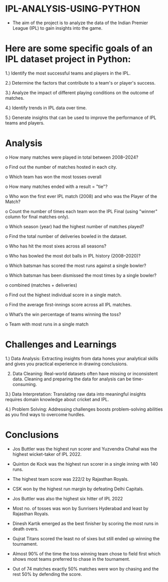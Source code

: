 # IPL-ANALYSIS-USING-PYTHON

- The aim of the project is to analyze the data of the Indian Premier League (IPL) to gain insights into the game.

# Here are some specific goals of an IPL dataset project in Python:

1.) Identify the most successful teams and players in the IPL.

2.) Determine the factors that contribute to a team's or player's success.

3.) Analyze the impact of different playing conditions on the outcome of matches.

4.) Identify trends in IPL data over time.

5.) Generate insights that can be used to improve the performance of IPL teams and players.

# Analysis

o How many matches were played in total between 2008–2024?

o Find out the number of matches hosted in each city.

o Which team has won the most tosses overall

o How many matches ended with a result = "tie"?

o Who won the first ever IPL match (2008) and who was the Player of the Match?

o Count the number of times each team won the IPL Final (using "winner" column for final matches only).

o Which season (year) had the highest number of matches played?

o Find the total number of deliveries bowled in the dataset.

o Who has hit the most sixes across all seasons?

o Who has bowled the most dot balls in IPL history (2008–2020)?

o Which batsman has scored the most runs against a single bowler?

o Which batsman has been dismissed the most times by a single bowler?

o combined (matches + deliveries)

o Find out the highest individual score in a single match.

o Find the average first-innings score across all IPL matches.

o What’s the win percentage of teams winning the toss?

o Team with most runs in a single match


# Challenges and Learnings

1.) Data Analysis: Extracting insights from data hones your analytical skills and gives you practical experience in drawing conclusions.

2) Data Cleaning: Real-world datasets often have missing or inconsistent data. Cleaning and preparing the data for analysis can be time-consuming.

3.) Data Interpretation: Translating raw data into meaningful insights requires domain knowledge about cricket and IPL.
   
4.) Problem Solving: Addressing challenges boosts problem-solving abilities as you find ways to overcome hurdles.


# Conclusions

- Jos Buttler was the highest run scorer and Yuzvendra Chahal was the highest wicket-taker of IPL 2022.

- Quinton de Kock was the highest run scorer in a single inning with 140 runs.

- The highest team score was 222/2 by Rajasthan Royals.

- CSK won by the highest run margin by defeating Delhi Capitals.

- Jos Buttler was also the highest six hitter of IPL 2022

- Most no. of tosses was won by Sunrisers Hyderabad and least by Rajasthan Royals.

- Dinesh Kartik emerged as the best finisher by scoring the most runs in death overs.

- Gujrat Titans scored the least no of sixes but still ended up winning the tournament.

- Almost 90% of the time the toss winning team chose to field first which shows most teams preferred to chase in the tournament.

- Out of 74 matches exactly 50% matches were won by chasing and the rest 50% by defending the score.
